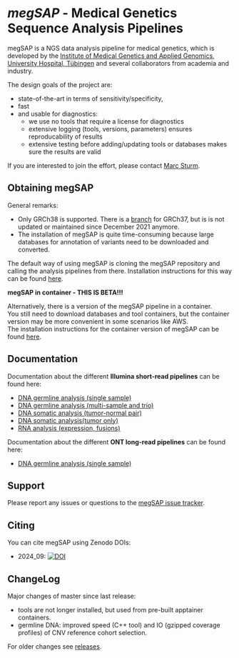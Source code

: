 # *megSAP* - Medical Genetics Sequence Analysis Pipelines

megSAP is a NGS data analysis pipeline for medical genetics, which is developed by the [Institute of Medical Genetics and Applied Genomics, University Hospital, Tübingen](http://www.uni-tuebingen.de/Klinische_Genetik/start.html) and several collaborators from academia and industry.

The design goals of the project are:

 * state-of-the-art in terms of sensitivity/specificity,
 * fast
 * and usable for diagnostics:
 	* we use no tools that require a license for diagnostics
    * extensive logging (tools, versions, parameters) ensures reproducability of results
	* extensive testing before adding/updating tools or databases makes sure the results are valid

If you are interested to join the effort, please contact [Marc Sturm](https://github.com/marc-sturm).

## Obtaining megSAP

General remarks:
- Only GRCh38 is supported. There is a [branch](https://github.com/imgag/megSAP/tree/GRCh37) for GRCh37, but is is not updated or maintained since December 2021 anymore.
- The installation of megSAP is quite time-consuming because large databases for annotation of variants need to be downloaded and converted.

The default way of using megSAP is cloning the megSAP repository and calling the analysis pipelines from there.
Installation instructions for this way can be found [here](doc/install_unix.md).  

**megSAP in container - THIS IS BETA!!!**
  
Alternatively, there is a version of the megSAP pipeline in a container.  
You still need to download databases and tool containers, but the container version may be more convenient in some scenarios like AWS.  
The installation instructions for the container version of megSAP can be found [here](doc/install_unix_container_version.md).

## Documentation

Documentation about the different **Illumina short-read pipelines** can be found here:

* [DNA germline analysis (single sample)](doc/dna_single_sample.md)
* [DNA germline analysis (multi-sample and trio)](doc/dna_multi_sample.md)
* [DNA somatic analysis (tumor-normal pair)](doc/dna_tumor-normal_pair.md)
* [DNA somatic analysis(tumor only)](doc/dna_tumor_only.md)
* [RNA analysis (expression, fusions)](doc/rna_expression.md)

Documentation about the different **ONT long-read pipelines** can be found here:

* [DNA germline analysis (single sample)](doc/dna_longread_single_sample.md)

## Support

Please report any issues or questions to the [megSAP issue tracker](https://github.com/imgag/megSAP/issues).

## Citing

You can cite megSAP using Zenodo DOIs:

* 2024_09: [![DOI](https://zenodo.org/badge/DOI/10.5281/zenodo.13744183.svg)](https://doi.org/10.5281/zenodo.13744183)

## ChangeLog

Major changes of master since last release:

* tools are not longer installed, but used from pre-built apptainer containers.
* germline DNA: improved speed (C++ tool) and IO (gzipped coverage profiles) of CNV reference cohort selection.

For older changes see [releases](https://github.com/imgag/megSAP/releases).
